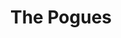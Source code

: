 ---
title: "The Pogues"
summary: "Irish-British punk/folk band. The original name of the band was \"Pogue Mahone\" ."
image: "the-pogues.jpg"
apple_music_artist_url: "https://music.apple.com/gb/artist/the-pogues/14750200"
---